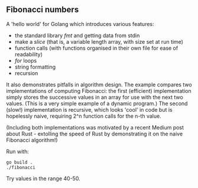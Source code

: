 ## Fibonacci numbers

A 'hello world' for Golang which introduces various features:

- the standard library _fmt_ and getting data from stdin
- make a _slice_ (that is, a variable length array, with size set at run time)
- function calls (with functions organised in their own file for ease of readability)
- _for_ loops
- string formatting 
- recursion

It also demonstrates pitfalls in algorithm design. The example compares two implementations of computing Fibonacci: the first (efficient) implementation simply stores the successive values in an array for use with the next two values. (This is a very simple example of a dynamic program.) The second (slow!) implementation is recursive, which looks 'cool' in code but is hopelessly naive, requiring 2^n function calls for the n-th value.

(Including both implementations was motivated by a recent Medium post about Rust - extolling the speed of Rust by demonstrating it on the naive Fibonacci algorithm!)

Run with:

```
go build .
./fibonacci
```

Try values in the range 40-50.